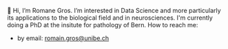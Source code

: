 👋 Hi, I’m Romane Gros. I’m interested in Data Science and more particularly its applications to the biological field and in neurosciences. I'm currently doing a PhD at the insitute for pathology of Bern.
How to reach me:
- by email: romain.gros@unibe.ch
